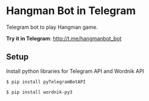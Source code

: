 # Hangman Bot in Telegram 

Telegram bot to play Hangman game.

**Try it in Telegram**: http://t.me/hangmanbot_bot


## Setup

Install python libraries for Telegram API and Wordnik API

```
$ pip install pyTelegramBotAPI
```
```
$ pip install wordnik-py3
```

